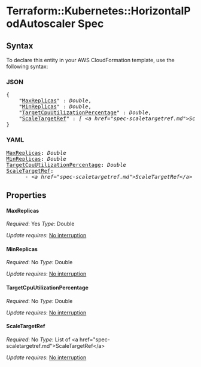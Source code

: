 # Terraform::Kubernetes::HorizontalPodAutoscaler Spec

## Syntax

To declare this entity in your AWS CloudFormation template, use the following syntax:

### JSON

<pre>
{
    "<a href="#maxreplicas" title="MaxReplicas">MaxReplicas</a>" : <i>Double</i>,
    "<a href="#minreplicas" title="MinReplicas">MinReplicas</a>" : <i>Double</i>,
    "<a href="#targetcpuutilizationpercentage" title="TargetCpuUtilizationPercentage">TargetCpuUtilizationPercentage</a>" : <i>Double</i>,
    "<a href="#scaletargetref" title="ScaleTargetRef">ScaleTargetRef</a>" : <i>[ &lt;a href=&#34;spec-scaletargetref.md&#34;&gt;ScaleTargetRef&lt;/a&gt;, ... ]</i>
}
</pre>

### YAML

<pre>
<a href="#maxreplicas" title="MaxReplicas">MaxReplicas</a>: <i>Double</i>
<a href="#minreplicas" title="MinReplicas">MinReplicas</a>: <i>Double</i>
<a href="#targetcpuutilizationpercentage" title="TargetCpuUtilizationPercentage">TargetCpuUtilizationPercentage</a>: <i>Double</i>
<a href="#scaletargetref" title="ScaleTargetRef">ScaleTargetRef</a>: <i>
      - &lt;a href=&#34;spec-scaletargetref.md&#34;&gt;ScaleTargetRef&lt;/a&gt;</i>
</pre>

## Properties

#### MaxReplicas

_Required_: Yes
_Type_: Double

_Update requires_: [No interruption](https://docs.aws.amazon.com/AWSCloudFormation/latest/UserGuide/using-cfn-updating-stacks-update-behaviors.html#update-no-interrupt)

#### MinReplicas

_Required_: No
_Type_: Double

_Update requires_: [No interruption](https://docs.aws.amazon.com/AWSCloudFormation/latest/UserGuide/using-cfn-updating-stacks-update-behaviors.html#update-no-interrupt)

#### TargetCpuUtilizationPercentage

_Required_: No
_Type_: Double

_Update requires_: [No interruption](https://docs.aws.amazon.com/AWSCloudFormation/latest/UserGuide/using-cfn-updating-stacks-update-behaviors.html#update-no-interrupt)

#### ScaleTargetRef

_Required_: No
_Type_: List of &lt;a href=&#34;spec-scaletargetref.md&#34;&gt;ScaleTargetRef&lt;/a&gt;

_Update requires_: [No interruption](https://docs.aws.amazon.com/AWSCloudFormation/latest/UserGuide/using-cfn-updating-stacks-update-behaviors.html#update-no-interrupt)

